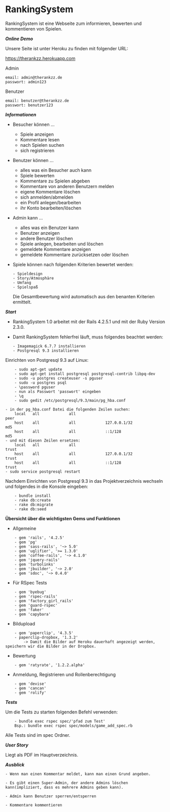 # RankingSystem

RankingSystem ist eine Webseite zum informieren, bewerten und kommentieren von Spielen.

***Online Demo***

Unsere Seite ist unter Heroku zu finden mit folgender URL:

https://therankzz.herokuapp.com

Admin
```
email: admin@therankzz.de
passwort: admin123
```
Benutzer
```
email: benutzer@therankzz.de
passwort: benutzer123
```

***Informationen***

*   Besucher können ...
    - Spiele anzeigen
    - Kommentare lesen
    - nach Spielen suchen
    - sich registrieren

*   Benutzer können ...
    - alles was ein Besucher auch kann
    - Spiele bewerten
    - Kommentare zu Spielen abgeben
    - Kommentare von anderen Benutzern melden
    - eigene Kommentare löschen
    - sich anmelden/abmelden
    - ein Profil anlegen/bearbeiten
    - ihr Konto bearbeiten/löschen

*   Admin kann ...
    - alles was ein Benutzer kann
    - Benutzer anzeigen
    - andere Benutzer löschen
    - Spiele anlegen, bearbeiten und löschen
    - gemeldete Kommentare anzeigen
    - gemeldete Kommentare zurücksetzen oder löschen

*   Spiele können nach folgenden Kriterien bewertet werden:

        - Spieldesign
        - Story/Atmosphäre
        - Umfang
        - Spielspaß

    Die Gesamtbewertung wird automatisch aus den benanten Kriterien ermittelt.


***Start***
*   RankingSystem 1.0 arbeitet mit der Rails 4.2.5.1 und mit der Ruby Version
    2.3.0.
*   Damit RankingSystem fehlerfrei läuft, muss folgendes beachtet werden:

        - Imagemagick 6.7.7 installieren
        - Postgresql 9.3 installieren


Einrichten von Postgresql 9.3 auf Linux:

```
    - sudo apt-get update
    - sudo apt-get install postgresql postgresql-contrib libpq-dev
    - sudo -u postgres createuser -s pguser
    - sudo -u postgres psql
    - \password pguser
    - nun als Passwort 'passwort' eingeben
    - \q
    - sudo gedit /etc/postgresql/9.3/main/pg_hba.conf

```
    - in der pg_hba.conf Datei die folgenden Zeilen suchen:
        local   all             all                                     peer
        host    all             all             127.0.0.1/32            md5
        host    all             all             ::1/128                 md5
    - und mit diesen Zeilen ersetzen:
        local   all             all                                     trust
        host    all             all             127.0.0.1/32            trust
        host    all             all             ::1/128                 trust
    - sudo service postgresql restart

Nachdem Einrichten von Postgresql 9.3 in das Projektverzeichnis wechseln und
folgendes in die Konsole eingeben:

```
    - bundle install
    - rake db:create
    - rake db:migrate
    - rake db:seed
```

**Übersicht über die wichtigsten Gems und Funktionen**
*   Allgemeine

```
    - gem 'rails', '4.2.5'
    - gem 'pg'
    - gem 'sass-rails', '~> 5.0'
    - gem 'uglifier', '>= 1.3.0'
    - gem 'coffee-rails', '~> 4.1.0'
    - gem 'jquery-rails'
    - gem 'turbolinks'
    - gem 'jbuilder', '~> 2.0'
    - gem 'sdoc', '~> 0.4.0'
```

*   Für RSpec Tests

```
    - gem 'byebug'
    - gem 'rspec-rails'
    - gem 'factory_girl_rails'
    - gem 'guard-rspec'
    - gem 'faker'
    - gem 'capybara'
```

*   Bildupload

```
    - gem 'paperclip', '4.3.5'
    - paperclip-dropbox, '1.3.2'
        -> Damit die Bilder auf Heroku dauerhaft angezeigt werden, speichern wir die Bilder in der Dropbox.
```

*   Bewertung

```
    - gem 'ratyrate', '1.2.2.alpha'
```

*   Anmeldung, Registrieren und Rollenberechtigung

```
    - gem 'devise'
    - gem 'cancan'
    - gem 'rolify'
```

***Tests***

Um die Tests zu starten folgenden Befehl verwenden:

```
    - bundle exec rspec spec/'pfad zum Test'
    Bsp.: bundle exec rspec spec/models/game_add_spec.rb
```

Alle Tests sind im spec Ordner.

***User Story***

Liegt als PDF im Hauptverzeichnis.


***Ausblick***

    - Wenn man einen Kommentar meldet, kann man einen Grund angeben.

    - Es gibt einen Super-Admin, der andere Admins löschen kann(impliziert, dass es mehrere Admins geben kann).

    - Admin kann Benutzer sperren/entsperren

    - Kommentare kommentieren

